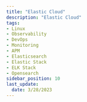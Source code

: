 ```yaml
---
title: "Elastic Cloud"
description: "Elastic Cloud"
tags: 
- Linux
- Observability
- DevOps
- Monitoring 
- APM
- Elasticsearch
- Elastic Stack
- ELK Stack
- Opensearch
sidebar_position: 10
last_update:
  date: 3/28/2023
---
```

